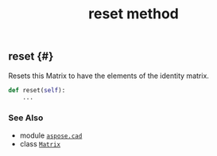 ﻿---
title: reset method
second_title: Aspose.CAD for Python via .NET API References
description: 
type: docs
weight: 50
url: /aspose.cad/matrix/reset/
is_root: false
---

## reset {#}

Resets this Matrix to have the elements of the identity matrix.



```python
def reset(self):
    ...
```





### See Also
* module [`aspose.cad`](../../)
* class [`Matrix`](/cad/python-net/aspose.cad/matrix)
